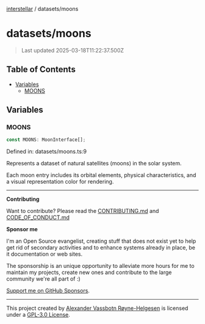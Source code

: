 [interstellar](../README.md) / datasets/moons

# datasets/moons

> Last updated 2025-03-18T11:22:37.500Z

## Table of Contents

- [Variables](#variables)
  - [MOONS](#moons)

## Variables

### MOONS

```ts
const MOONS: MoonInterface[];
```

Defined in: datasets/moons.ts:9

Represents a dataset of natural satellites (moons) in the solar system.

Each moon entry includes its orbital elements, physical characteristics, and a
visual representation color for rendering.

---

**Contributing**

Want to contribute? Please read the
[CONTRIBUTING.md](https://github.com/phun-ky/interstellar/blob/main/CONTRIBUTING.md)
and
[CODE_OF_CONDUCT.md](https://github.com/phun-ky/interstellar/blob/main/CODE_OF_CONDUCT.md)

**Sponsor me**

I'm an Open Source evangelist, creating stuff that does not exist yet to help
get rid of secondary activities and to enhance systems already in place, be it
documentation or web sites.

The sponsorship is an unique opportunity to alleviate more hours for me to
maintain my projects, create new ones and contribute to the large community
we're all part of :)

[Support me on GitHub Sponsors](https://github.com/sponsors/phun-ky).

---

This project created by [Alexander Vassbotn Røyne-Helgesen](http://phun-ky.net)
is licensed under a
[GPL-3.0 License](https://choosealicense.com/licenses/gpl-3.0/).
